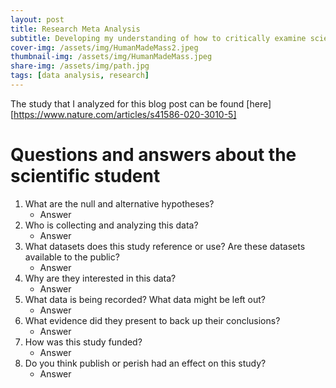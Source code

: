 ```yaml
---
layout: post
title: Research Meta Analysis
subtitle: Developing my understanding of how to critically examine scientific studies and analyze datasets
cover-img: /assets/img/HumanMadeMass2.jpeg
thumbnail-img: /assets/img/HumanMadeMass.jpeg
share-img: /assets/img/path.jpg
tags: [data analysis, research]
---
```


The study that I analyzed for this blog post can be found [here][https://www.nature.com/articles/s41586-020-3010-5]
# Questions and answers about the scientific student
 
1. What are the null and alternative hypotheses?
	* Answer
2. Who is collecting and analyzing this data?
	* Answer
3. What datasets does this study reference or use? Are these datasets available to the public?
	* Answer
4. Why are they interested in this data?
	* Answer
5. What data is being recorded? What data might be left out?
	* Answer
6. What evidence did they present to back up their conclusions?
	* Answer
7. How was this study funded?
	* Answer
8. Do you think publish or perish had an effect on this study?
	* Answer